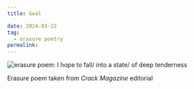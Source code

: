 ```yaml
---
title: Goal

date: 2024-03-22
tag:
  - erasure poetry
permalink:
---
```

<img src="https://www.davidralphlewis.co.uk/assets/images/articles/2024/goal.jpeg" alt="erasure poem: I hope to fall/ into a state/ of deep tenderness" title="something for us all to aim for" class="responsive">

Erasure poem taken from *Crack Magazine* editorial
